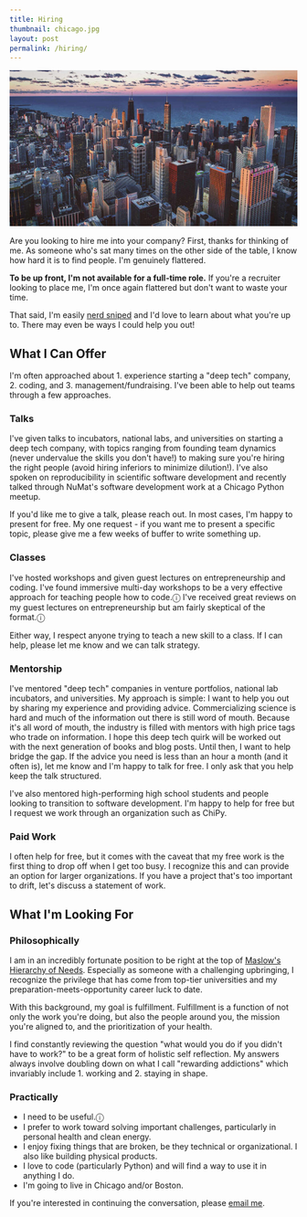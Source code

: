 ```yaml
---
title: Hiring
thumbnail: chicago.jpg
layout: post
permalink: /hiring/
---
```

![](/assets/2021-11-29-hiring/chicago.jpg)

Are you looking to hire me into your company? First, thanks for thinking of me. As someone who's sat many times on the other side of the table, I know how hard it is to find people. I'm genuinely flattered.

**To be up front, I'm not available for a full-time role.** If you're a recruiter looking to place me, I'm once again flattered but don't want to waste your time.

That said, I'm easily [nerd sniped](https://xkcd.com/356/) and I'd love to learn about what you're up to. There may even be ways I could help you out!

## What I Can Offer

I'm often approached about 1. experience starting a "deep tech" company, 2. coding, and 3. management/fundraising. I've been able to help out teams through a few approaches.

### Talks

I've given talks to incubators, national labs, and universities on starting a deep tech company, with topics ranging from founding team dynamics (never undervalue the skills you don't have!) to making sure you're hiring the right people (avoid hiring inferiors to minimize dilution!). I've also spoken on reproducibility in scientific software development and recently talked through NuMat's software development work at a Chicago Python meetup.

If you'd like me to give a talk, please reach out. In most cases, I'm happy to present for free. My one request - if you want me to present a specific topic, please give me a few weeks of buffer to write something up.

### Classes

I've hosted workshops and given guest lectures on entrepreneurship and coding. I've found immersive multi-day workshops to be a very effective approach for teaching people how to code.<span title="I have a soft spot for teaching mid-career administrators enough code for them to solve their own problems. I believe that every professional should be able to make a simple throwaway script, if only to be aware of what their computer is capable of.">ⓘ</span> I've received great reviews on my guest lectures on entrepreneurship but am fairly skeptical of the format.<span title="I've found most startup advice to be either too broad to be actionable or too specific to be relevant. It's tough to balance but I think the best way to teach the topic is to collect and answer specific questions from early-stage startup incubators.">ⓘ</span>

Either way, I respect anyone trying to teach a new skill to a class. If I can help, please let me know and we can talk strategy.

### Mentorship

I've mentored "deep tech" companies in venture portfolios, national lab incubators, and universities. My approach is simple: I want to help you out by sharing my experience and providing advice. Commercializing science is hard and much of the information out there is still word of mouth. Because it's all word of mouth, the industry is filled with mentors with high price tags who trade on information. I hope this deep tech quirk will be worked out with the next generation of books and blog posts. Until then, I want to help bridge the gap. If the advice you need is less than an hour a month (and it often is), let me know and I'm happy to talk for free. I only ask that you help keep the talk structured.

I've also mentored high-performing high school students and people looking to transition to software development. I'm happy to help for free but I request we work through an organization such as ChiPy.

### Paid Work

I often help for free, but it comes with the caveat that my free work is the first thing to drop off when I get too busy. I recognize this and can provide an option for larger organizations. If you have a project that's too important to drift, let's discuss a statement of work.

## What I'm Looking For

### Philosophically

I am in an incredibly fortunate position to be right at the top of [Maslow's Hierarchy of Needs](https://en.wikipedia.org/wiki/Maslow%27s_hierarchy_of_needs#/media/File:Maslow's_Hierarchy_of_Needs2.svg). Especially as someone with a challenging upbringing, I recognize the privilege that has come from top-tier universities and my preparation-meets-opportunity career luck to date.

With this background, my goal is fulfillment. Fulfillment is a function of not only the work you're doing, but also the people around you, the mission you're aligned to, and the prioritization of your health.

I find constantly reviewing the question "what would you do if you didn't have to work?" to be a great form of holistic self reflection. My answers always involve doubling down on what I call "rewarding addictions" which invariably include 1. working and 2. staying in shape.

### Practically

* I need to be useful.<span title="This sounds simple but is difficult in practice. People with my background often end up on committees/boards with lots of vague prestige but no firm goals. These are draining.">ⓘ</span>
* I prefer to work toward solving important challenges, particularly in personal health and clean energy.
* I enjoy fixing things that are broken, be they technical or organizational. I also like building physical products.
* I love to code (particularly Python) and will find a way to use it in anything I do.
* I'm going to live in Chicago and/or Boston.

If you're interested in continuing the conversation, please [email me](mailto:patrickfuller@gmail.com).
